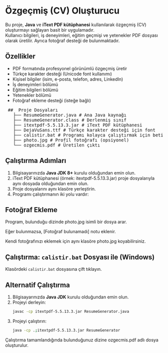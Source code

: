 # Özgeçmiş (CV) Oluşturucu

Bu proje, **Java** ve **iText PDF kütüphanesi** kullanılarak özgeçmiş (CV) oluşturmayı sağlayan basit bir uygulamadır.  
Kullanıcı bilgileri, iş deneyimleri, eğitim geçmişi ve yetenekler PDF dosyası olarak üretilir. Ayrıca fotoğraf desteği de bulunmaktadır.

##  Özellikler
- PDF formatında profesyonel görünümlü özgeçmiş üretir  
- Türkçe karakter desteği (Unicode font kullanımı)  
- Kişisel bilgiler (isim, e-posta, telefon, adres, LinkedIn)  
- İş deneyimleri bölümü  
- Eğitim bilgileri bölümü  
- Yetenekler bölümü  
- Fotoğraf ekleme desteği (isteğe bağlı)  

<pre> ##  Proje Dosyaları   
   ├── ResumeGenerator.java # Ana Java kaynağı 
   ├── ResumeGenerator.class # Derlenmiş sınıf 
   ├── itextpdf-5.5.13.3.jar # iText PDF kütüphanesi 
   ├── DejaVuSans.ttf # Türkçe karakter desteği için font
   ├── calistir.bat # Programı kolayca çalıştırmak için betik dosyası
   ├── photo.jpg # Profil fotoğrafı (opsiyonel) 
   └── ozgecmis.pdf # Üretilen çıktı  </pre>

##  Çalıştırma Adımları

1. Bilgisayarınızda **Java JDK 8+** kurulu olduğundan emin olun.
2. iText PDF kütüphanesi (örnek: itextpdf-5.5.13.3.jar) proje dosyalarıyla aynı dosyada olduğundan emin olun. 
3. Proje dosyalarını aynı klasöre yerleştirin.  
4. Programı çalıştırmanın iki yolu vardır:

##  Fotoğraf Ekleme

Program, bulunduğu dizinde photo.jpg isimli bir dosya arar.

Eğer bulunmazsa, [Fotoğraf bulunamadı] notu eklenir.

Kendi fotoğrafınızı eklemek için aynı klasöre photo.jpg koyabilirsiniz.


##  Çalıştırma: `calistir.bat` Dosyası ile (Windows)
Klasördeki `calistir.bat` dosyasına çift tıklayın.

## Alternatif Çalıştırma
1. Bilgisayarınızda **Java JDK** kurulu olduğundan emin olun.  
2. Projeyi derleyin:  
   ```bash
   javac -cp itextpdf-5.5.13.3.jar ResumeGenerator.java
3. Projeyi çalıştırın:
   ```bash
   java -cp .;itextpdf-5.5.13.3.jar ResumeGenerator
 Çalıştırma tamamlandığında bulunduğunuz dizine ozgecmis.pdf adlı dosya oluşturulur.

